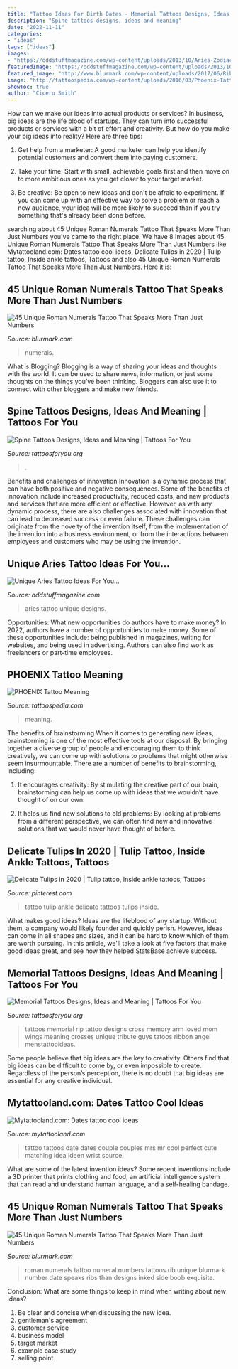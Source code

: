 ```yaml
---
title: "Tattoo Ideas For Birth Dates - Memorial Tattoos Designs, Ideas And Meaning"
description: "Spine tattoos designs, ideas and meaning"
date: "2022-11-11"
categories:
- "ideas"
tags: ["ideas"]
images:
- "https://oddstuffmagazine.com/wp-content/uploads/2013/10/Aries-ZodiacTattoo-Designs-3.jpg"
featuredImage: "https://oddstuffmagazine.com/wp-content/uploads/2013/10/Aries-ZodiacTattoo-Designs-3.jpg"
featured_image: "http://www.blurmark.com/wp-content/uploads/2017/06/Ribs-Inked-With-Small-Roman-Numerals.jpg"
image: "http://tattoospedia.com/wp-content/uploads/2016/03/Phoenix-Tattoo-Meaning-3.jpg"
ShowToc: true
author: "Cicero Smith"
---
```



How can we make our ideas into actual products or services?
In business, big ideas are the life blood of startups. They can turn into successful products or services with a bit of effort and creativity. But how do you make your big ideas into reality? Here are three tips:
1) Get help from a marketer: A good marketer can help you identify potential customers and convert them into paying customers.

2) Take your time: Start with small, achievable goals first and then move on to more ambitious ones as you get closer to your target market.

3) Be creative: Be open to new ideas and don't be afraid to experiment. If you can come up with an effective way to solve a problem or reach a new audience, your idea will be more likely to succeed than if you try something that's already been done before.

	

		
searching about 45 Unique Roman Numerals Tattoo That Speaks More Than Just Numbers you've came to the right place. We have 8 Images about 45 Unique Roman Numerals Tattoo That Speaks More Than Just Numbers like Mytattooland.com: Dates tattoo cool ideas, Delicate Tulips in 2020 | Tulip tattoo, Inside ankle tattoos, Tattoos and also 45 Unique Roman Numerals Tattoo That Speaks More Than Just Numbers. Here it is:
		
    
## 45 Unique Roman Numerals Tattoo That Speaks More Than Just Numbers

<img loading=lazy src="https://www.blurmark.com/wp-content/uploads/2017/06/Sleeve-Roman-Numerals-Tattoo-768x576.jpg" onerror="this.onerror=null;this.src='https://tse2.mm.bing.net/th?id=OIP.CgBF8cATWWIa-GJMfmJnTwHaFj&amp;pid=15.1';" alt="45 Unique Roman Numerals Tattoo That Speaks More Than Just Numbers">

_Source: blurmark.com_

>numerals. 

	

What is Blogging?
Blogging is a way of sharing your ideas and thoughts with the world. It can be used to share news, information, or just some thoughts on the things you’ve been thinking. Bloggers can also use it to connect with other bloggers and make new friends.

    
## Spine Tattoos Designs, Ideas And Meaning | Tattoos For You

<img loading=lazy src="https://www.tattoosforyou.org/wp-content/uploads/2016/05/Back-Spine-Tattoos.jpg" onerror="this.onerror=null;this.src='https://tse4.mm.bing.net/th?id=OIP.gEFXuE6EThVREXAhBe-ongHaJ4&amp;pid=15.1';" alt="Spine Tattoos Designs, Ideas and Meaning | Tattoos For You">

_Source: tattoosforyou.org_

>. 

	

Benefits and challenges of innovation
Innovation is a dynamic process that can have both positive and negative consequences. Some of the benefits of innovation include increased productivity, reduced costs, and new products and services that are more efficient or effective. However, as with any dynamic process, there are also challenges associated with innovation that can lead to decreased success or even failure. These challenges can originate from the novelty of the invention itself, from the implementation of the invention into a business environment, or from the interactions between employees and customers who may be using the invention.

    
## Unique Aries Tattoo Ideas For You...

<img loading=lazy src="https://oddstuffmagazine.com/wp-content/uploads/2013/10/Aries-ZodiacTattoo-Designs-3.jpg" onerror="this.onerror=null;this.src='https://tse3.mm.bing.net/th?id=OIP.QiE4Pqizvl7cZBUPWGibBwHaJ4&amp;pid=15.1';" alt="Unique Aries Tattoo Ideas For You...">

_Source: oddstuffmagazine.com_

>aries tattoo unique designs. 

	

Opportunities: What new opportunities do authors have to make money?
In 2022, authors have a number of opportunities to make money. Some of these opportunities include: being published in magazines, writing for websites, and being used in advertising. Authors can also find work as freelancers or part-time employees.

    
## PHOENIX Tattoo Meaning

<img loading=lazy src="http://tattoospedia.com/wp-content/uploads/2016/03/Phoenix-Tattoo-Meaning-3.jpg" onerror="this.onerror=null;this.src='https://tse3.mm.bing.net/th?id=OIP.urZ6uIy-oH5iyNllYSc7ngHaFj&amp;pid=15.1';" alt="PHOENIX Tattoo Meaning">

_Source: tattoospedia.com_

>meaning. 

	

The benefits of brainstorming
When it comes to generating new ideas, brainstorming is one of the most effective tools at our disposal. By bringing together a diverse group of people and encouraging them to think creatively, we can come up with solutions to problems that might otherwise seem insurmountable.
There are a number of benefits to brainstorming, including:

1. It encourages creativity: By stimulating the creative part of our brain, brainstorming can help us come up with ideas that we wouldn’t have thought of on our own.

2. It helps us find new solutions to old problems: By looking at problems from a different perspective, we can often find new and innovative solutions that we would never have thought of before.


    
## Delicate Tulips In 2020 | Tulip Tattoo, Inside Ankle Tattoos, Tattoos

<img loading=lazy src="https://i.pinimg.com/736x/57/21/f9/5721f938499f2fc9c4970ce46ce2b968.jpg" onerror="this.onerror=null;this.src='https://tse2.mm.bing.net/th?id=OIP.0Cac1JH5AZuNovSc5zeGuAHaJ3&amp;pid=15.1';" alt="Delicate Tulips in 2020 | Tulip tattoo, Inside ankle tattoos, Tattoos">

_Source: pinterest.com_

>tattoo tulip ankle delicate tattoos tulips inside. 

	

What makes good ideas?
Ideas are the lifeblood of any startup. Without them, a company would likely founder and quickly perish. However, ideas can come in all shapes and sizes, and it can be hard to know which of them are worth pursuing. In this article, we'll take a look at five factors that make good ideas great, and see how they helped StatsBase achieve success.

    
## Memorial Tattoos Designs, Ideas And Meaning | Tattoos For You

<img loading=lazy src="http://www.tattoosforyou.org/wp-content/uploads/2013/09/Memorial-Cross-Tattoos.jpg" onerror="this.onerror=null;this.src='https://tse3.mm.bing.net/th?id=OIP.EXIfJYwPd8cbFqD4qvlyTwHaL6&amp;pid=15.1';" alt="Memorial Tattoos Designs, Ideas and Meaning | Tattoos For You">

_Source: tattoosforyou.org_

>tattoos memorial rip tattoo designs cross memory arm loved mom wings meaning crosses unique tribute guys tatoos ribbon angel menstattooideas. 

	

Some people believe that big ideas are the key to creativity. Others find that big ideas can be difficult to come by, or even impossible to create. Regardless of the person’s perception, there is no doubt that big ideas are essential for any creative individual.

    
## Mytattooland.com: Dates Tattoo Cool Ideas

<img loading=lazy src="https://4.bp.blogspot.com/-K3WU0AOxPlI/VxX9CxGkkqI/AAAAAAAAGtw/2EeQVXltmBgo-76hVhJsCfdHx8AAFmf-ACLcB/s1600/tattoo-date.jpg" onerror="this.onerror=null;this.src='https://tse3.mm.bing.net/th?id=OIP.rNZenS-MbSc6ih9Phw9eQAHaLG&amp;pid=15.1';" alt="Mytattooland.com: Dates tattoo cool ideas">

_Source: mytattooland.com_

>tattoo tattoos date dates couple couples mrs mr cool perfect cute matching idea ideen wrist source. 

	

What are some of the latest invention ideas?
Some recent inventions include a 3D printer that prints clothing and food, an artificial intelligence system that can read and understand human language, and a self-healing bandage.

    
## 45 Unique Roman Numerals Tattoo That Speaks More Than Just Numbers

<img loading=lazy src="http://www.blurmark.com/wp-content/uploads/2017/06/Ribs-Inked-With-Small-Roman-Numerals.jpg" onerror="this.onerror=null;this.src='https://tse3.mm.bing.net/th?id=OIP.0ocL1Of8yIZgfindFZuMYQHaNV&amp;pid=15.1';" alt="45 Unique Roman Numerals Tattoo That Speaks More Than Just Numbers">

_Source: blurmark.com_

>roman numerals tattoo numeral numbers tattoos rib unique blurmark number date speaks ribs than designs inked side boob exquisite. 

	

Conclusion: What are some things to keep in mind when writing about new ideas?
1. Be clear and concise when discussing the new idea.
2. gentleman's agreement 
3. customer service 
4. business model 
5. target market 
6. example case study
7. selling point 

